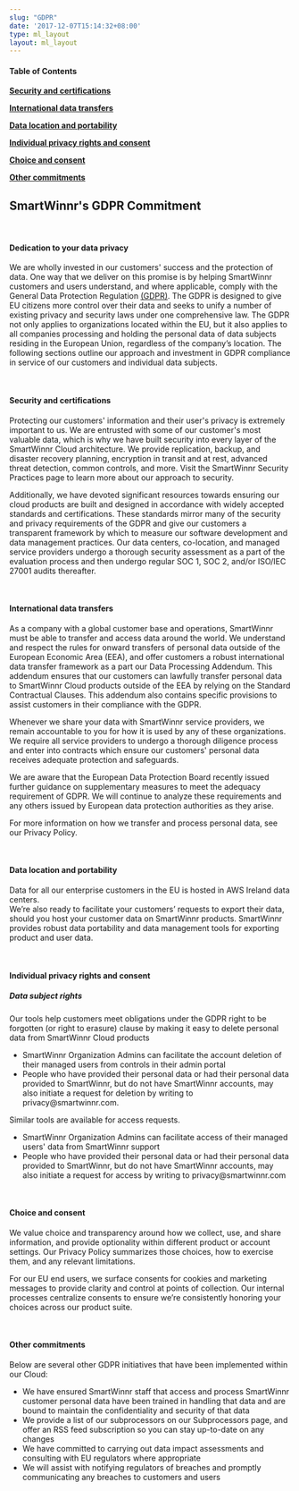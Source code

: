```yaml
---
slug: "GDPR"
date: '2017-12-07T15:14:32+08:00'
type: ml_layout
layout: ml_layout
---
```


<section class="">
  <div class="padding50 ml-pure-white-background">
    <div class="row  ">
     <div class="col-lg-3 col-md-12 col-sm-12 col-xs-12 div_sticky_privacy">
        <p><h4><b>Table of Contents</b></h4></p>
        <p><b><a href="#security-and-certifications">Security and certifications</a></b></p>  
        <p><b><a href="#international-data-transfers"> International data transfers </a></b></p>
        <p><b><a href="#data-location-and-portability"> Data location and portability</a></b></p>
        <p><b><a href="#individual-privacy-rights-and-consent">Individual privacy rights and consent</a></b></p>
        <p><b><a href="#choice-and-consent ">  Choice and consent </a></b></p> 
        <p><b><a href="#other-commitments">Other commitments</a></b></p>
      </div>
      <div class="col-lg-9 col-md-12 col-sm-12 col-xs-12">
        <h2><b>SmartWinnr's GDPR Commitment</b></h2><br>
        <div>
          <h4><b>Dedication to your data privacy </b></h4>
          <p >
          We are wholly invested in our customers' success and the protection of data. One way that we deliver on this promise is by helping SmartWinnr customers and users understand, and where applicable, comply with the General Data Protection Regulation <a href="" target="https://ec.europa.eu/commission/priorities/justice-and-fundamental-rights/data-protection/2018-reform-eu-data-protection-rules_en" class="ml_custom_link" id="security-and-certifications">(GDPR)</a>. The GDPR is designed to give EU citizens more control over their data and seeks to unify a number of existing privacy and security laws under one comprehensive law. The GDPR not only applies to organizations located within the EU, but it also applies to all companies processing and holding the personal data of data subjects residing in the European Union, regardless of the company’s location.
          The following sections outline our approach and investment in GDPR compliance in service of our customers and individual data subjects.
          </p>
      </div>
        <div><br>
          <h4><b>Security and certifications</b></h4>
          <p>
            Protecting our customers' information and their user's privacy is extremely important to us. We are entrusted with some of our customer's most valuable data, which is why we have built security into every layer of the SmartWinnr Cloud architecture. We provide replication, backup, and disaster recovery planning, encryption in transit and at rest, advanced threat detection, common controls, and more. Visit the SmartWinnr Security Practices page to learn more about our approach to security.
            </p>
            <p id="international-data-transfers">
            Additionally, we have devoted significant resources towards ensuring our cloud products are built and designed in accordance with widely accepted standards and certifications. These standards mirror many of the security and privacy requirements of the GDPR and give our customers a transparent framework by which to measure our software development and data management practices. Our data centers, co-location, and managed service providers undergo a thorough security assessment as a part of the evaluation process and then undergo regular SOC 1, SOC 2, and/or ISO/IEC 27001 audits thereafter.
          </p>
      </div>
      <div><br>
          <h4><b>International data transfers</b></h4>
          <p>
             As a company with a global customer base and operations, SmartWinnr must be able to transfer and access data around the world. We understand and respect the rules for onward transfers of personal data outside of the European Economic Area (EEA), and offer customers a robust international data transfer framework as a part our Data Processing Addendum. This addendum ensures that our customers can lawfully transfer personal data to SmartWinnr Cloud products outside of the EEA by relying on the Standard Contractual Clauses. This addendum also contains specific provisions to assist customers in their compliance with the GDPR.
             </p>
             <p >
            Whenever we share your data with SmartWinnr service providers, we remain accountable to you for how it is used by any of these organizations. We require all service providers to undergo a thorough diligence process and enter into contracts which ensure our customers' personal data receives adequate protection and safeguards.
            </p><p id="data-location-and-portability">
             We are aware that the European Data Protection Board recently issued further guidance on supplementary measures to meet the adequacy requirement of GDPR. We will continue to analyze these requirements and any others issued by European data protection authorities as they arise.
             </p>
            <p>
              For more information on how we transfer and process personal data, see our Privacy Policy.
              </p>
          </p>
      </div>
      <div><br>
          <h4><b>Data location and portability</b></h4>
          <p>
            Data for all our enterprise customers in the EU is hosted in AWS Ireland data centers.
            <br>
            We’re also ready to facilitate your customers’ requests to export their data, should you host your customer data on SmartWinnr products. SmartWinnr provides robust data portability and data management tools for exporting product and user data.
          </p>
      </div>
      <br>
    <div>
    <h4><b>Individual privacy rights and consent</b></h4>
     <p> <h5><b>Data subject rights</b></h5></p>
          <p>
            Our tools help customers meet obligations under the GDPR right to be forgotten (or right to erasure) clause by making it easy to delete personal data from SmartWinnr Cloud products
          <ul>
            <li> SmartWinnr Organization Admins can facilitate the account deletion of their managed users from controls in their admin portal</li>
            <li>People who have provided their personal data or had their personal data provided to SmartWinnr, but do not have SmartWinnr accounts, may also initiate a request for deletion by writing to privacy@smartwinnr.com.</li>
          </ul>  
            Similar tools are available for access requests.
          <br>
          <ul>
            <li>SmartWinnr Organization Admins can facilitate access of their managed users' data from SmartWinnr support</li>
            <li id="choice-and-consent">People who have provided their personal data or had their personal data provided to SmartWinnr, but do not have SmartWinnr accounts, may also initiate a request for access by writing to privacy@smartwinnr.com</li>
          </ul>
       </p>
      </div>
        <div><br>
      <p><h4><b>Choice and consent</b></h4></p>
          <p>
            We value choice and transparency around how we collect, use, and share information, and provide optionality within different product or account settings. Our Privacy Policy summarizes those choices, how to exercise them, and any relevant limitations.
            </p>
            <p id="other-commitments">
            For our EU end users, we surface consents for cookies and marketing messages to provide clarity and control at points of collection. Our internal processes centralize consents to ensure we’re consistently honoring your choices across our product suite.
          </p>
          </div>
        <div>
        <br>
      <h4><b>  Other commitments</b></h4>
          <p>       
        Below are several other GDPR initiatives that have been implemented within our Cloud:
        </p>
        <ul>
            <li>We have ensured SmartWinnr staff that access and process SmartWinnr customer personal data have been trained in handling that data and are bound to maintain the confidentiality and security of that data</li>
          <li>We provide a list of our subprocessors on our Subprocessors page, and offer an RSS feed subscription so you can stay up-to-date on any changes</li>
          <li>We have committed to carrying out data impact assessments and consulting with EU regulators where appropriate</li>
          <li>We will assist with notifying regulators of breaches and promptly communicating any breaches to customers and users</li>
        </ul>
</div>
      </div>
    </div>
  </div>
</section>
